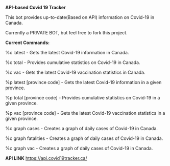 **API-based Covid 19 Tracker**

This bot provides up-to-date(Based on API) information on Covid-19 in Canada.

Currently a PRIVATE BOT, but feel free to fork this project.


**Current Commands:**

%c latest - Gets the latest Covid-19 information in Canada.

%c total - Provides cumulative statistics on Covid-19 in Canada.

%c vac - Gets the latest Covid-19 vaccination statistics in Canada.

%p latest [province code] - Gets the latest Covid-19 information in a given province.

%p total [province code] - Provides cumulative statistics on Covid-19 in a given province.

%p vac [province code] - Gets the latest Covid-19 vaccination statistics in a given province.

%c graph cases - Creates a graph of daily cases of Covid-19 in Canada.

%c graph fatalities - Creates a graph of daily cases of Covid-19 in Canada.

%c graph vac - Creates a graph of daily cases of Covid-19 in Canada.

**API LINK**
https://api.covid19tracker.ca/

